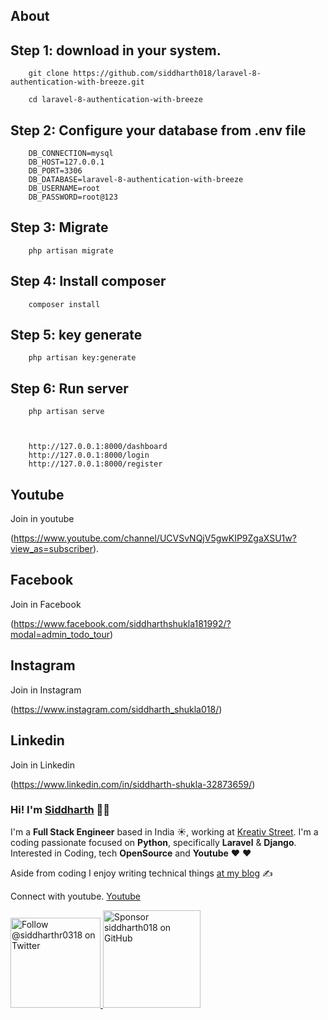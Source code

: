 ## About
<h2>Step 1: download in your system.</h2>  

    
        git clone https://github.com/siddharth018/laravel-8-authentication-with-breeze.git

        cd laravel-8-authentication-with-breeze
    

<h2>Step 2: Configure your database from .env file</h2> 

    
        DB_CONNECTION=mysql
        DB_HOST=127.0.0.1
        DB_PORT=3306
        DB_DATABASE=laravel-8-authentication-with-breeze
        DB_USERNAME=root
        DB_PASSWORD=root@123
    
<h2>Step 3: Migrate</h2> 

        php artisan migrate
    


<h2>Step 4: Install composer</h2> 

    
        composer install
    

<h2>Step 5: key generate</h2> 

    
        php artisan key:generate
    

<h2>Step 6: Run server</h2>  

    
        php artisan serve
    
    
    
        http://127.0.0.1:8000/dashboard
        http://127.0.0.1:8000/login
        http://127.0.0.1:8000/register 
    

## Youtube
Join in youtube

(https://www.youtube.com/channel/UCVSvNQjV5gwKIP9ZgaXSU1w?view_as=subscriber).

## Facebook
Join in Facebook

(https://www.facebook.com/siddharthshukla181992/?modal=admin_todo_tour)

## Instagram
Join in Instagram

(https://www.instagram.com/siddharth_shukla018/)

## Linkedin
Join in Linkedin

(https://www.linkedin.com/in/siddharth-shukla-32873659/)

### Hi! I'm [Siddharth](https://realprogrammer.in/) 👋🏼

I'm a **Full Stack Engineer** based in India ☀️, working at [Kreativ Street](https://kreativstreet.com/). I'm a coding passionate focused on **Python**, specifically **Laravel** & **Django**. Interested in Coding, tech **OpenSource** and **Youtube** ❤️ ❤️

Aside from coding I enjoy writing technical things [at my blog](https://realprogrammer.in) ✍️

Connect with youtube. [Youtube](https://www.youtube.com/channel/UCVSvNQjV5gwKIP9ZgaXSU1w?view_as=subscriber)

<p>
  <a href="https://twitter.com/intent/follow?screen_name=siddharthr0318">
    <img src="https://user-images.githubusercontent.com/7629661/87821427-202e0280-c870-11ea-9e38-8c7c74856753.png" width="144" alt="Follow @siddharthr0318 on Twitter" title="Follow @siddharthr0318 on Twitter">
  </a>

  <a href="https://github.com/sponsors/siddharth018">
    <img src="https://user-images.githubusercontent.com/7629661/87821425-1f956c00-c870-11ea-9871-a76f99739501.png" width="156" alt="Sponsor siddharth018 on GitHub" title="Sponsor siddharth018 on GitHub">
  </a>
</p>
